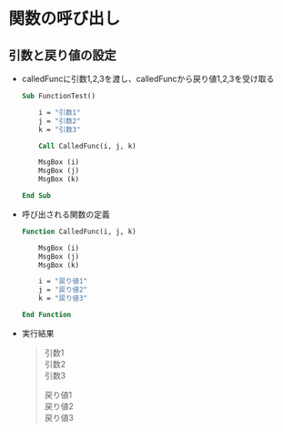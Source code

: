 # 関数の呼び出し

## 引数と戻り値の設定

* calledFuncに引数1,2,3を渡し、calledFuncから戻り値1,2,3を受け取る

  ```vb
  Sub FunctionTest()

      i = "引数1"
      j = "引数2"
      k = "引数3"

      Call CalledFunc(i, j, k)

      MsgBox (i)
      MsgBox (j)
      MsgBox (k)

  End Sub
  ```

* 呼び出される関数の定義

  ```vb
  Function CalledFunc(i, j, k)

      MsgBox (i)
      MsgBox (j)
      MsgBox (k)

      i = "戻り値1"
      j = "戻り値2"
      k = "戻り値3"

  End Function
  ```

* 実行結果

  > 引数1  
  引数2  
  引数3  
  >
  > 戻り値1  
  戻り値2  
  戻り値3
